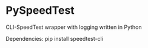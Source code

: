 # PySpeedTest
CLI-SpeedTest wrapper with logging written in Python

Dependencies:
pip install speedtest-cli
